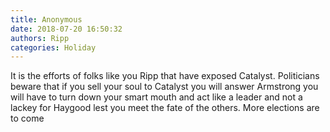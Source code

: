 ```yaml
---
title: Anonymous
date: 2018-07-20 16:50:32
authors: Ripp
categories: Holiday
---
```


 It is the efforts of folks like you Ripp that have exposed Catalyst.  Politicians beware that if you sell your soul to Catalyst you will answer
Armstrong you will have to turn down your smart mouth and act like a leader and not a lackey for Haygood lest you meet the fate of the others. More elections are to come